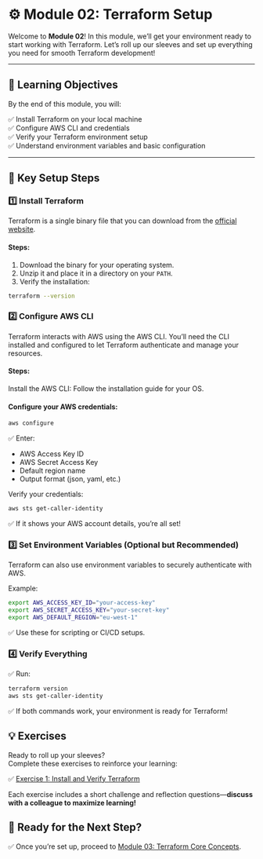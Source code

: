 # ⚙️ Module 02: Terraform Setup

Welcome to **Module 02**! In this module, we’ll get your environment ready to start working with Terraform. Let’s roll up our sleeves and set up everything you need for smooth Terraform development!

---

## 📖 Learning Objectives

By the end of this module, you will:

✅ Install Terraform on your local machine  
✅ Configure AWS CLI and credentials  
✅ Verify your Terraform environment setup  
✅ Understand environment variables and basic configuration

---

## 🔧 Key Setup Steps

### 1️⃣ Install Terraform

Terraform is a single binary file that you can download from the [official website](https://developer.hashicorp.com/terraform/downloads).

#### Steps:
1. Download the binary for your operating system.  
2. Unzip it and place it in a directory on your `PATH`.  
3. Verify the installation:

```bash
terraform --version
```

### 2️⃣ Configure AWS CLI
Terraform interacts with AWS using the AWS CLI.
You’ll need the CLI installed and configured to let Terraform authenticate and manage your resources.

#### Steps:
Install the AWS CLI: Follow the installation guide for your OS.

#### Configure your AWS credentials:

```bash
aws configure
```

✅ Enter:
- AWS Access Key ID
- AWS Secret Access Key
- Default region name
- Output format (json, yaml, etc.)

Verify your credentials:

```bash
aws sts get-caller-identity
```
✅ If it shows your AWS account details, you’re all set!

### 3️⃣ Set Environment Variables (Optional but Recommended)
Terraform can also use environment variables to securely authenticate with AWS.

Example:
```bash
export AWS_ACCESS_KEY_ID="your-access-key"
export AWS_SECRET_ACCESS_KEY="your-secret-key"
export AWS_DEFAULT_REGION="eu-west-1"
```
✅ Use these for scripting or CI/CD setups.

### 4️⃣ Verify Everything
✅ Run:

```bash
terraform version
aws sts get-caller-identity
```
✅ If both commands work, your environment is ready for Terraform!

## 💡 Exercises

Ready to roll up your sleeves?  
Complete these exercises to reinforce your learning:

✅ [Exercise 1: Install and Verify Terraform](exercises/exercise-1.md)  

Each exercise includes a short challenge and reflection questions—**discuss with a colleague to maximize learning!**

## 🎉 Ready for the Next Step?
✅ Once you’re set up, proceed to [Module 03: Terraform Core Concepts](../module-03-terraform-core-concepts/README.md).
